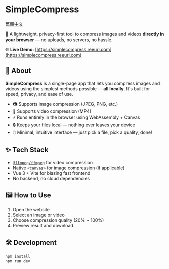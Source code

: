 # SimpleCompress

[繁體中文](./README.zh-TW.md)

🚀 A lightweight, privacy-first tool to compress images and videos **directly in your browser** — no uploads, no servers, no hassle.

🌐 **Live Demo**: [https://simplecompress.reeurl.com](https://simplecompress.reeurl.com)

## 🧠 About

**SimpleCompress** is a single-page app that lets you compress images and videos using the simplest methods possible — **all locally**. It's built for speed, privacy, and ease of use.

- 📷 Supports image compression (JPEG, PNG, etc.)
- 🎥 Supports video compression (MP4)
- ⚡ Runs entirely in the browser using WebAssembly + Canvas
- 🔒 Keeps your files local — nothing ever leaves your device
- 🖱️ Minimal, intuitive interface — just pick a file, pick a quality, done!

## ✨ Tech Stack

- [`@ffmpeg/ffmpeg`](https://github.com/ffmpegwasm/ffmpeg.wasm) for video compression
- Native `<canvas>` for image compression (if applicable)
- Vue 3 + Vite for blazing fast frontend
- No backend, no cloud dependencies

## 🖼️ How to Use

1. Open the website
2. Select an image or video
3. Choose compression quality (20% ~ 100%)
4. Preview result and download

## 🛠 Development

```bash
npm install
npm run dev
